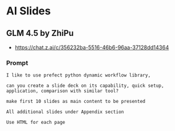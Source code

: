 # AI Slides

## GLM 4.5 by ZhiPu

- https://chat.z.ai/c/356232ba-5516-46b6-96aa-37128dd14364


### Prompt
```
I like to use prefect python dynamic workflow library, 

can you create a slide deck on its capability, quick setup, application, comparison with similar tool?

make first 10 slides as main content to be presented

All additional slides under Appendix section

Use HTML for each page

```
